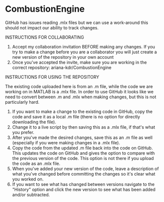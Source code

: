 # CombustionEngine

GitHub has issues reading .mlx files but we can use a work-around this should not impact our ability to track changes. 

INSTRUCTIONS FOR COLLABORATING

1. Accept my collaboration invitation BEFORE making any changes. If you try to make a change before you are a collaborator you will just create a new version of the repository in your own account 
2. Once you've accepted the invite, make sure you are working in the correct repository: ariana-kdr/CombustionEngine

INSTRUCTIONS FOR USING THE REPOSITORY

The existing code uploaded here is from an .m file, while the code we are working on in MATLAB is a .mlx file. In order to use GitHub it looks like we need to convert between .m and .mlx when making changes, but this is not particularly hard. 

1. If you want to make a change to the existing code in GitHub, copy the code and save it as a local .m file (there is no option for directly downloading the file). 
2. Change it to a live script by then saving this as a .mlx file, if that's what you prefer.
3. After you've made the desired changes, save this as an .m file as well (especially if you were making changes in a .mlx file).
4. Copy the code from the updated .m file back into the code on GitHub. This updates the code on GitHub and gives the option to compare with the previous version of the code. This option is not there if you upload the code as an .mlx file. 
5. When you've added your new version of the code, leave a description of what you've changed before committing the changes so it's clear what you worked on.
6. If you want to see what has changed between versions navigate to the "History" option and click the new version to see what has been added and/or subtracted.

